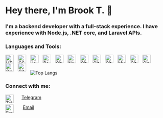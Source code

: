 # Hey there, I'm Brook T. 👋 

### I'm a backend developer with a full-stack experience. I have experience with Node.js, .NET core, and Laravel APIs.


### Languages and Tools:

<img align="left" alt="HTML5" width="26px" src="https://cdn.jsdelivr.net/gh/devicons/devicon/icons/html5/html5-original.svg" style="padding-right:10px;" />
<img align="left" alt="CSS3" width="26px" src="https://cdn.jsdelivr.net/gh/devicons/devicon/icons/css3/css3-original.svg" style="padding-right:10px;" />
<img align="left" alt="JavaScript" width="26px" src="https://cdn.jsdelivr.net/gh/devicons/devicon/icons/javascript/javascript-original.svg" style="padding-right:10px;" />
<img align="left" alt="React" width="26px" src="https://cdn.jsdelivr.net/gh/devicons/devicon/icons/react/react-original.svg" style="padding-right:10px;" />
<img align="left" alt="Git" width="26px" src="https://cdn.jsdelivr.net/gh/devicons/devicon/icons/vuejs/vuejs-original.svg" style="padding-right:10px;" />
<img align="left" alt="Node.js" width="26px" src="https://cdn.jsdelivr.net/gh/devicons/devicon/icons/nodejs/nodejs-original.svg" style="padding-right:10px;" />
<img align="left" alt="Git" width="26px" src="https://cdn.jsdelivr.net/gh/devicons/devicon/icons/dotnetcore/dotnetcore-original.svg" style="padding-right:10px;" />
<img align="left" alt="Git" width="26px" src="https://cdn.jsdelivr.net/gh/devicons/devicon/icons/laravel/laravel-original.svg" style="padding-right:10px;" />
<img align="left" alt="Git" width="26px" src="https://cdn.jsdelivr.net/gh/devicons/devicon/icons/docker/docker-original.svg" style="padding-right:10px;" />
<img align="left" alt="MySQL" width="26px" src="https://cdn.jsdelivr.net/gh/devicons/devicon/icons/postgresql/postgresql-original.svg" style="padding-right:10px;" />
<img align="left" alt="Git" width="26px" src="https://cdn.jsdelivr.net/gh/devicons/devicon/icons/jenkins/jenkins-original.svg" style="padding-right:10px;" />
<img align="left" alt="Git" width="26px" src="https://cdn.jsdelivr.net/gh/devicons/devicon/icons/linux/linux-original.svg" style="padding-right:10px;" />
<img align="left" alt="Git" width="26px" src="https://logos-world.net/wp-content/uploads/2021/08/Amazon-Web-Services-Logo-2017-present.png" style="padding-right:10px;" />
<img align="left" alt="Git" width="26px" src="https://cdn.jsdelivr.net/gh/devicons/devicon/icons/redis/redis-original.svg" style="padding-right:10px;" />

<br />
<br />

![Top Langs](https://github-readme-stats.vercel.app/api/top-langs/?username=brooktewabe&hide_progress=true)

### Connect with me:

&nbsp;&nbsp;
[Telegram<img align="left" alt="Telegram" width="26px" src="https://upload.wikimedia.org/wikipedia/commons/thumb/8/82/Telegram_logo.svg/512px-Telegram_logo.svg.png?20220101141644" style="padding-right:10px;" />](https://t.me/Brook_ty)


<a href = "mailto: brooktewabe00@gmail.com" ><img align="left"  alt="Email" width="26px" src="https://upload.wikimedia.org/wikipedia/commons/thumb/8/8c/Gmail_Icon_%282013-2020%29.svg/220px-Gmail_Icon_%282013-2020%29.svg.png" style="padding-right:10px;" /></a>&nbsp;&nbsp;&nbsp;&nbsp;<a href = "mailto: brooktewabe00@gmail.com">Email</a>
